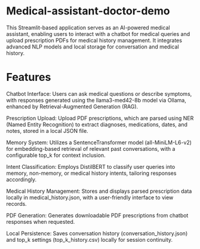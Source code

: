 # Medical-assistant-doctor-demo
This Streamlit-based application serves as an AI-powered medical assistant, enabling users to interact with a chatbot for medical queries and upload prescription PDFs for medical history management. It integrates advanced NLP models and local storage for conversation and medical history.
# Features
Chatbot Interface: Users can ask medical questions or describe symptoms, with responses generated using the llama3-med42-8b model via Ollama, enhanced by Retrieval-Augmented Generation (RAG).

Prescription Upload: Upload PDF prescriptions, which are parsed using NER (Named Entity Recognition) to extract diagnoses, medications, dates, and notes, stored in a local JSON file.

Memory System: Utilizes a SentenceTransformer model (all-MiniLM-L6-v2) for embedding-based retrieval of relevant past conversations, with a configurable top_k for context inclusion.

Intent Classification: Employs DistilBERT to classify user queries into memory, non-memory, or medical history intents, tailoring responses accordingly.

Medical History Management: Stores and displays parsed prescription data locally in medical_history.json, with a user-friendly interface to view records.

PDF Generation: Generates downloadable PDF prescriptions from chatbot responses when requested.

Local Persistence: Saves conversation history (conversation_history.json) and top_k settings (top_k_history.csv) locally for session continuity.
